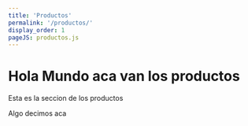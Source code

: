 ```yaml
---
title: 'Productos'
permalink: '/productos/'
display_order: 1
pageJS: productos.js
---
```


# Hola Mundo aca van los productos
Esta es la seccion de los productos

<div>
	<p>
		Algo decimos aca
	</p>
</div>
